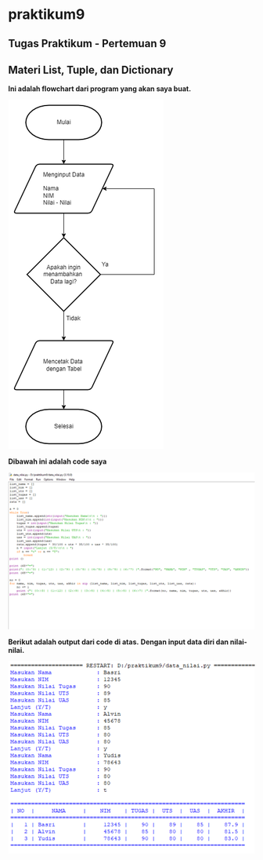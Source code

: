 # praktikum9
## Tugas Praktikum - Pertemuan 9
## Materi List, Tuple, dan Dictionary

**Ini adalah flowchart dari program yang akan saya buat.**

![Gambar 1](screenshot/1.png)

**Dibawah ini adalah code saya**

![Gambar 2](screenshot/2.png)

**Berikut adalah output dari code di atas.**
**Dengan input data diri dan nilai-nilai.**

![Gambar 3](screenshot/3.png)